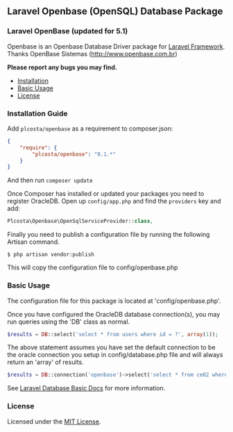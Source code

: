 ## Laravel Openbase (OpenSQL) Database Package

### Laravel OpenBase (updated for 5.1)

Openbase is an Openbase Database Driver package for [Laravel Framework](http://laravel.com/). Thanks OpenBase Sistemas (http://www.openbase.com.br)

**Please report any bugs you may find.**

- [Installation](#installation)
- [Basic Usage](#basic-usage)
- [License](#license)

### Installation Guide

Add `plcosta/openbase` as a requirement to composer.json:

```json
{
    "require": {
        "plcosta/openbase": "0.1.*"
    }
}
```
And then run `composer update`

Once Composer has installed or updated your packages you need to register OracleDB. Open up `config/app.php` and find
the `providers` key and add:

```php
Plcosta\Openbase\OpenSqlServiceProvider::class,
```

Finally you need to publish a configuration file by running the following Artisan command.

```terminal
$ php artisan vendor:publish
```
This will copy the configuration file to config/openbase.php

### Basic Usage
The configuration file for this package is located at 'config/openbase.php'.

Once you have configured the OracleDB database connection(s), you may run queries using the 'DB' class as normal.

```php
$results = DB::select('select * from users where id = ?', array(1));
```

The above statement assumes you have set the default connection to be the oracle connection you setup in
config/database.php file and will always return an 'array' of results.

```php
$results = DB::connection('openbase')->select('select * from ce02 where id = ?', array(1));
```

See [Laravel Database Basic Docs](http://four.laravel.com/docs/database) for more information.

### License

Licensed under the [MIT License](http://cheeaun.mit-license.org/).
